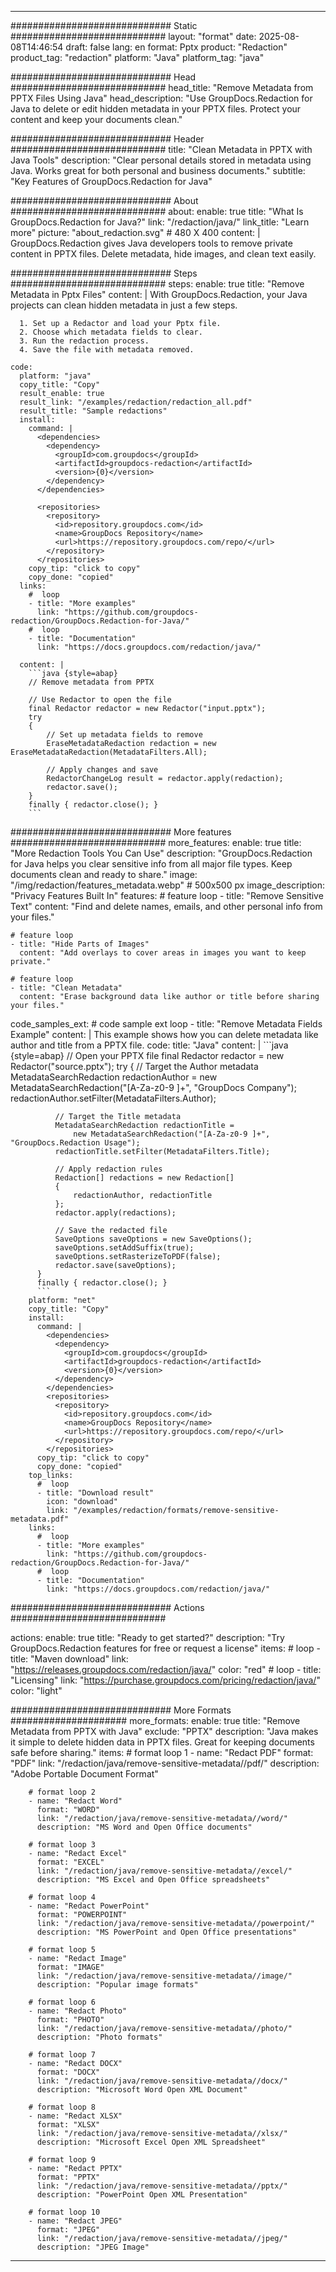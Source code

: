 
---
############################# Static ############################
layout: "format"
date:  2025-08-08T14:46:54
draft: false
lang: en
format: Pptx
product: "Redaction"
product_tag: "redaction"
platform: "Java"
platform_tag: "java"

############################# Head ############################
head_title: "Remove Metadata from PPTX Files Using Java"
head_description: "Use GroupDocs.Redaction for Java to delete or edit hidden metadata in your PPTX files. Protect your content and keep your documents clean."

############################# Header ############################
title: "Clean Metadata in PPTX with Java Tools" 
description: "Clear personal details stored in metadata using Java. Works great for both personal and business documents."
subtitle: "Key Features of GroupDocs.Redaction for Java" 

############################# About ############################
about:
    enable: true
    title: "What Is GroupDocs.Redaction for Java?"
    link: "/redaction/java/"
    link_title: "Learn more"
    picture: "about_redaction.svg" # 480 X 400
    content: |
       GroupDocs.Redaction gives Java developers tools to remove private content in PPTX files. Delete metadata, hide images, and clean text easily.

############################# Steps ############################
steps:
    enable: true
    title: "Remove Metadata in Pptx Files"
    content: |
      With GroupDocs.Redaction, your Java projects can clean hidden metadata in just a few steps.
      
      1. Set up a Redactor and load your Pptx file.
      2. Choose which metadata fields to clear.
      3. Run the redaction process.
      4. Save the file with metadata removed.
   
    code:
      platform: "java"
      copy_title: "Copy"
      result_enable: true
      result_link: "/examples/redaction/redaction_all.pdf"
      result_title: "Sample redactions"
      install:
        command: |
          <dependencies>
            <dependency>
              <groupId>com.groupdocs</groupId>
              <artifactId>groupdocs-redaction</artifactId>
              <version>{0}</version>
            </dependency>
          </dependencies>

          <repositories>
            <repository>
              <id>repository.groupdocs.com</id>
              <name>GroupDocs Repository</name>
              <url>https://repository.groupdocs.com/repo/</url>
            </repository>
          </repositories>
        copy_tip: "click to copy"
        copy_done: "copied"
      links:
        #  loop
        - title: "More examples"
          link: "https://github.com/groupdocs-redaction/GroupDocs.Redaction-for-Java/"
        #  loop
        - title: "Documentation"
          link: "https://docs.groupdocs.com/redaction/java/"
          
      content: |
        ```java {style=abap}
        // Remove metadata from PPTX

        // Use Redactor to open the file
        final Redactor redactor = new Redactor("input.pptx");
        try
        {
            // Set up metadata fields to remove
            EraseMetadataRedaction redaction = new EraseMetadataRedaction(MetadataFilters.All);

            // Apply changes and save
            RedactorChangeLog result = redactor.apply(redaction);
            redactor.save();
        }
        finally { redactor.close(); }
        ```            


############################# More features ############################
more_features:
  enable: true
  title: "More Redaction Tools You Can Use"
  description: "GroupDocs.Redaction for Java helps you clear sensitive info from all major file types. Keep documents clean and ready to share."
  image: "/img/redaction/features_metadata.webp" # 500x500 px
  image_description: "Privacy Features Built In"
  features:
    # feature loop
    - title: "Remove Sensitive Text"
      content: "Find and delete names, emails, and other personal info from your files."

    # feature loop
    - title: "Hide Parts of Images"
      content: "Add overlays to cover areas in images you want to keep private."

    # feature loop
    - title: "Clean Metadata"
      content: "Erase background data like author or title before sharing your files."
      
  code_samples_ext:
    # code sample ext loop
    - title: "Remove Metadata Fields Example"
      content: |
        This example shows how you can delete metadata like author and title from a PPTX file.
      code:
        title: "Java"
        content: |
          ```java {style=abap}
          //  Open your PPTX file
          final Redactor redactor = new Redactor("source.pptx");
          try
          {
              // Target the Author metadata
              MetadataSearchRedaction redactionAuthor = 
                  new MetadataSearchRedaction("[A-Za-z0-9 ]+", "GroupDocs Company");
              redactionAuthor.setFilter(MetadataFilters.Author);

              // Target the Title metadata
              MetadataSearchRedaction redactionTitle = 
                  new MetadataSearchRedaction("[A-Za-z0-9 ]+", "GroupDocs.Redaction Usage");
              redactionTitle.setFilter(MetadataFilters.Title);

              // Apply redaction rules
              Redaction[] redactions = new Redaction[]
              {
                  redactionAuthor, redactionTitle
              };
              redactor.apply(redactions);

              // Save the redacted file
              SaveOptions saveOptions = new SaveOptions();
              saveOptions.setAddSuffix(true);
              saveOptions.setRasterizeToPDF(false);
              redactor.save(saveOptions);
          }
          finally { redactor.close(); }
          ```
        platform: "net"
        copy_title: "Copy"
        install:
          command: |
            <dependencies>
              <dependency>
                <groupId>com.groupdocs</groupId>
                <artifactId>groupdocs-redaction</artifactId>
                <version>{0}</version>
              </dependency>
            </dependencies>
            <repositories>
              <repository>
                <id>repository.groupdocs.com</id>
                <name>GroupDocs Repository</name>
                <url>https://repository.groupdocs.com/repo/</url>
              </repository>
            </repositories>
          copy_tip: "click to copy"
          copy_done: "copied"
        top_links:
          #  loop
          - title: "Download result"
            icon: "download"
            link: "/examples/redaction/formats/remove-sensitive-metadata.pdf"
        links:
          #  loop
          - title: "More examples"
            link: "https://github.com/groupdocs-redaction/GroupDocs.Redaction-for-Java/"
          #  loop
          - title: "Documentation"
            link: "https://docs.groupdocs.com/redaction/java/"


############################# Actions ############################

actions:
  enable: true
  title: "Ready to get started?"
  description: "Try GroupDocs.Redaction features for free or request a license"
  items:
    #  loop
    - title: "Maven download"
      link: "https://releases.groupdocs.com/redaction/java/"
      color: "red"
        #  loop
    - title: "Licensing"
      link: "https://purchase.groupdocs.com/pricing/redaction/java/"
      color: "light"


############################# More Formats #####################
more_formats:
    enable: true
    title: "Remove Metadata from PPTX with Java"
    exclude: "PPTX"
    description: "Java makes it simple to delete hidden data in PPTX files. Great for keeping documents safe before sharing."
    items: 
        # format loop 1
        - name: "Redact PDF"
          format: "PDF"
          link: "/redaction/java/remove-sensitive-metadata//pdf/"
          description: "Adobe Portable Document Format"

        # format loop 2
        - name: "Redact Word"
          format: "WORD"
          link: "/redaction/java/remove-sensitive-metadata//word/"
          description: "MS Word and Open Office documents"
          
        # format loop 3
        - name: "Redact Excel"
          format: "EXCEL"
          link: "/redaction/java/remove-sensitive-metadata//excel/"
          description: "MS Excel and Open Office spreadsheets"

        # format loop 4
        - name: "Redact PowerPoint"
          format: "POWERPOINT"
          link: "/redaction/java/remove-sensitive-metadata//powerpoint/"
          description: "MS PowerPoint and Open Office presentations"

        # format loop 5
        - name: "Redact Image"
          format: "IMAGE"
          link: "/redaction/java/remove-sensitive-metadata//image/"
          description: "Popular image formats"

        # format loop 6
        - name: "Redact Photo"
          format: "PHOTO"
          link: "/redaction/java/remove-sensitive-metadata//photo/"
          description: "Photo formats"

        # format loop 7
        - name: "Redact DOCX"
          format: "DOCX"
          link: "/redaction/java/remove-sensitive-metadata//docx/"
          description: "Microsoft Word Open XML Document"
          
        # format loop 8
        - name: "Redact XLSX"
          format: "XLSX"
          link: "/redaction/java/remove-sensitive-metadata//xlsx/"
          description: "Microsoft Excel Open XML Spreadsheet"
          
        # format loop 9
        - name: "Redact PPTX"
          format: "PPTX"
          link: "/redaction/java/remove-sensitive-metadata//pptx/"
          description: "PowerPoint Open XML Presentation"

        # format loop 10
        - name: "Redact JPEG"
          format: "JPEG"
          link: "/redaction/java/remove-sensitive-metadata//jpeg/"
          description: "JPEG Image"


---